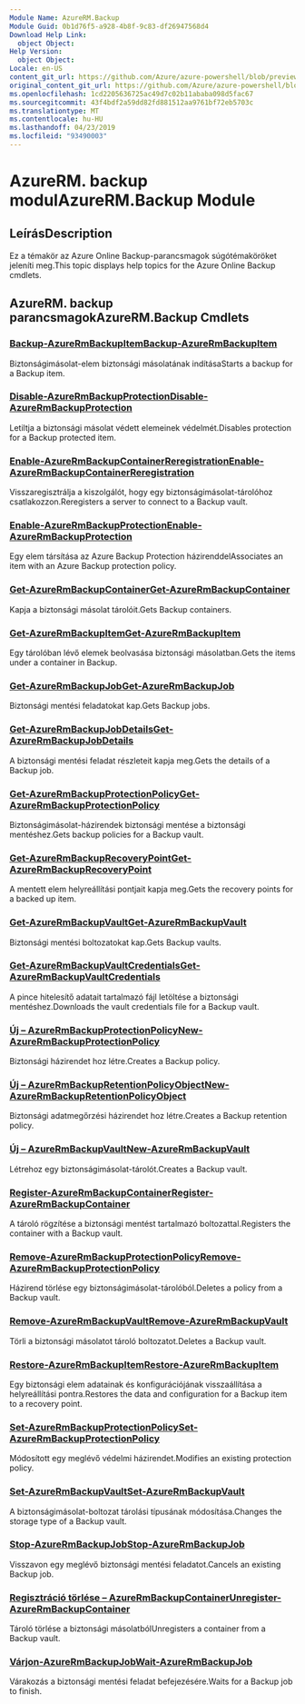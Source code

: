 ```yaml
---
Module Name: AzureRM.Backup
Module Guid: 0b1d76f5-a928-4b8f-9c83-df26947568d4
Download Help Link:
  object Object: 
Help Version:
  object Object: 
Locale: en-US
content_git_url: https://github.com/Azure/azure-powershell/blob/preview/src/ResourceManager/AzureBackup/Commands.AzureBackup/help/AzureRM.Backup.md
original_content_git_url: https://github.com/Azure/azure-powershell/blob/preview/src/ResourceManager/AzureBackup/Commands.AzureBackup/help/AzureRM.Backup.md
ms.openlocfilehash: 1cd2205636725ac49d7c02b11ababa098d5fac67
ms.sourcegitcommit: 43f4bdf2a59dd82fd881512aa9761bf72eb5703c
ms.translationtype: MT
ms.contentlocale: hu-HU
ms.lasthandoff: 04/23/2019
ms.locfileid: "93490003"
---
```

# <span data-ttu-id="a9445-101">AzureRM. backup modul</span><span class="sxs-lookup"><span data-stu-id="a9445-101">AzureRM.Backup Module</span></span>
## <span data-ttu-id="a9445-102">Leírás</span><span class="sxs-lookup"><span data-stu-id="a9445-102">Description</span></span>
<span data-ttu-id="a9445-103">Ez a témakör az Azure Online Backup-parancsmagok súgótémaköröket jeleníti meg.</span><span class="sxs-lookup"><span data-stu-id="a9445-103">This topic displays help topics for the Azure Online Backup cmdlets.</span></span>

## <span data-ttu-id="a9445-104">AzureRM. backup parancsmagok</span><span class="sxs-lookup"><span data-stu-id="a9445-104">AzureRM.Backup Cmdlets</span></span>
### [<span data-ttu-id="a9445-105">Backup-AzureRmBackupItem</span><span class="sxs-lookup"><span data-stu-id="a9445-105">Backup-AzureRmBackupItem</span></span>](Backup-AzureRmBackupItem.md)
<span data-ttu-id="a9445-106">Biztonságimásolat-elem biztonsági másolatának indítása</span><span class="sxs-lookup"><span data-stu-id="a9445-106">Starts a backup for a Backup item.</span></span>

### [<span data-ttu-id="a9445-107">Disable-AzureRmBackupProtection</span><span class="sxs-lookup"><span data-stu-id="a9445-107">Disable-AzureRmBackupProtection</span></span>](Disable-AzureRmBackupProtection.md)
<span data-ttu-id="a9445-108">Letiltja a biztonsági másolat védett elemeinek védelmét.</span><span class="sxs-lookup"><span data-stu-id="a9445-108">Disables protection for a Backup protected item.</span></span>

### [<span data-ttu-id="a9445-109">Enable-AzureRmBackupContainerReregistration</span><span class="sxs-lookup"><span data-stu-id="a9445-109">Enable-AzureRmBackupContainerReregistration</span></span>](Enable-AzureRmBackupContainerReregistration.md)
<span data-ttu-id="a9445-110">Visszaregisztrálja a kiszolgálót, hogy egy biztonságimásolat-tárolóhoz csatlakozzon.</span><span class="sxs-lookup"><span data-stu-id="a9445-110">Reregisters a server to connect to a Backup vault.</span></span>

### [<span data-ttu-id="a9445-111">Enable-AzureRmBackupProtection</span><span class="sxs-lookup"><span data-stu-id="a9445-111">Enable-AzureRmBackupProtection</span></span>](Enable-AzureRmBackupProtection.md)
<span data-ttu-id="a9445-112">Egy elem társítása az Azure Backup Protection házirenddel</span><span class="sxs-lookup"><span data-stu-id="a9445-112">Associates an item with an Azure Backup protection policy.</span></span>

### [<span data-ttu-id="a9445-113">Get-AzureRmBackupContainer</span><span class="sxs-lookup"><span data-stu-id="a9445-113">Get-AzureRmBackupContainer</span></span>](Get-AzureRmBackupContainer.md)
<span data-ttu-id="a9445-114">Kapja a biztonsági másolat tárolóit.</span><span class="sxs-lookup"><span data-stu-id="a9445-114">Gets Backup containers.</span></span>

### [<span data-ttu-id="a9445-115">Get-AzureRmBackupItem</span><span class="sxs-lookup"><span data-stu-id="a9445-115">Get-AzureRmBackupItem</span></span>](Get-AzureRmBackupItem.md)
<span data-ttu-id="a9445-116">Egy tárolóban lévő elemek beolvasása biztonsági másolatban.</span><span class="sxs-lookup"><span data-stu-id="a9445-116">Gets the items under a container in Backup.</span></span>

### [<span data-ttu-id="a9445-117">Get-AzureRmBackupJob</span><span class="sxs-lookup"><span data-stu-id="a9445-117">Get-AzureRmBackupJob</span></span>](Get-AzureRmBackupJob.md)
<span data-ttu-id="a9445-118">Biztonsági mentési feladatokat kap.</span><span class="sxs-lookup"><span data-stu-id="a9445-118">Gets Backup jobs.</span></span>

### [<span data-ttu-id="a9445-119">Get-AzureRmBackupJobDetails</span><span class="sxs-lookup"><span data-stu-id="a9445-119">Get-AzureRmBackupJobDetails</span></span>](Get-AzureRmBackupJobDetails.md)
<span data-ttu-id="a9445-120">A biztonsági mentési feladat részleteit kapja meg.</span><span class="sxs-lookup"><span data-stu-id="a9445-120">Gets the details of a Backup job.</span></span>

### [<span data-ttu-id="a9445-121">Get-AzureRmBackupProtectionPolicy</span><span class="sxs-lookup"><span data-stu-id="a9445-121">Get-AzureRmBackupProtectionPolicy</span></span>](Get-AzureRmBackupProtectionPolicy.md)
<span data-ttu-id="a9445-122">Biztonságimásolat-házirendek biztonsági mentése a biztonsági mentéshez.</span><span class="sxs-lookup"><span data-stu-id="a9445-122">Gets backup policies for a Backup vault.</span></span>

### [<span data-ttu-id="a9445-123">Get-AzureRmBackupRecoveryPoint</span><span class="sxs-lookup"><span data-stu-id="a9445-123">Get-AzureRmBackupRecoveryPoint</span></span>](Get-AzureRmBackupRecoveryPoint.md)
<span data-ttu-id="a9445-124">A mentett elem helyreállítási pontjait kapja meg.</span><span class="sxs-lookup"><span data-stu-id="a9445-124">Gets the recovery points for a backed up item.</span></span>

### [<span data-ttu-id="a9445-125">Get-AzureRmBackupVault</span><span class="sxs-lookup"><span data-stu-id="a9445-125">Get-AzureRmBackupVault</span></span>](Get-AzureRmBackupVault.md)
<span data-ttu-id="a9445-126">Biztonsági mentési boltozatokat kap.</span><span class="sxs-lookup"><span data-stu-id="a9445-126">Gets Backup vaults.</span></span>

### [<span data-ttu-id="a9445-127">Get-AzureRmBackupVaultCredentials</span><span class="sxs-lookup"><span data-stu-id="a9445-127">Get-AzureRmBackupVaultCredentials</span></span>](Get-AzureRmBackupVaultCredentials.md)
<span data-ttu-id="a9445-128">A pince hitelesítő adatait tartalmazó fájl letöltése a biztonsági mentéshez.</span><span class="sxs-lookup"><span data-stu-id="a9445-128">Downloads the vault credentials file for a Backup vault.</span></span>

### [<span data-ttu-id="a9445-129">Új – AzureRmBackupProtectionPolicy</span><span class="sxs-lookup"><span data-stu-id="a9445-129">New-AzureRmBackupProtectionPolicy</span></span>](New-AzureRmBackupProtectionPolicy.md)
<span data-ttu-id="a9445-130">Biztonsági házirendet hoz létre.</span><span class="sxs-lookup"><span data-stu-id="a9445-130">Creates a Backup policy.</span></span>

### [<span data-ttu-id="a9445-131">Új – AzureRmBackupRetentionPolicyObject</span><span class="sxs-lookup"><span data-stu-id="a9445-131">New-AzureRmBackupRetentionPolicyObject</span></span>](New-AzureRmBackupRetentionPolicyObject.md)
<span data-ttu-id="a9445-132">Biztonsági adatmegőrzési házirendet hoz létre.</span><span class="sxs-lookup"><span data-stu-id="a9445-132">Creates a Backup retention policy.</span></span>

### [<span data-ttu-id="a9445-133">Új – AzureRmBackupVault</span><span class="sxs-lookup"><span data-stu-id="a9445-133">New-AzureRmBackupVault</span></span>](New-AzureRmBackupVault.md)
<span data-ttu-id="a9445-134">Létrehoz egy biztonságimásolat-tárolót.</span><span class="sxs-lookup"><span data-stu-id="a9445-134">Creates a Backup vault.</span></span>

### [<span data-ttu-id="a9445-135">Register-AzureRmBackupContainer</span><span class="sxs-lookup"><span data-stu-id="a9445-135">Register-AzureRmBackupContainer</span></span>](Register-AzureRmBackupContainer.md)
<span data-ttu-id="a9445-136">A tároló rögzítése a biztonsági mentést tartalmazó boltozattal.</span><span class="sxs-lookup"><span data-stu-id="a9445-136">Registers the container with a Backup vault.</span></span>

### [<span data-ttu-id="a9445-137">Remove-AzureRmBackupProtectionPolicy</span><span class="sxs-lookup"><span data-stu-id="a9445-137">Remove-AzureRmBackupProtectionPolicy</span></span>](Remove-AzureRmBackupProtectionPolicy.md)
<span data-ttu-id="a9445-138">Házirend törlése egy biztonságimásolat-tárolóból.</span><span class="sxs-lookup"><span data-stu-id="a9445-138">Deletes a policy from a Backup vault.</span></span>

### [<span data-ttu-id="a9445-139">Remove-AzureRmBackupVault</span><span class="sxs-lookup"><span data-stu-id="a9445-139">Remove-AzureRmBackupVault</span></span>](Remove-AzureRmBackupVault.md)
<span data-ttu-id="a9445-140">Törli a biztonsági másolatot tároló boltozatot.</span><span class="sxs-lookup"><span data-stu-id="a9445-140">Deletes a Backup vault.</span></span>

### [<span data-ttu-id="a9445-141">Restore-AzureRmBackupItem</span><span class="sxs-lookup"><span data-stu-id="a9445-141">Restore-AzureRmBackupItem</span></span>](Restore-AzureRmBackupItem.md)
<span data-ttu-id="a9445-142">Egy biztonsági elem adatainak és konfigurációjának visszaállítása a helyreállítási pontra.</span><span class="sxs-lookup"><span data-stu-id="a9445-142">Restores the data and configuration for a Backup item to a recovery point.</span></span>

### [<span data-ttu-id="a9445-143">Set-AzureRmBackupProtectionPolicy</span><span class="sxs-lookup"><span data-stu-id="a9445-143">Set-AzureRmBackupProtectionPolicy</span></span>](Set-AzureRmBackupProtectionPolicy.md)
<span data-ttu-id="a9445-144">Módosított egy meglévő védelmi házirendet.</span><span class="sxs-lookup"><span data-stu-id="a9445-144">Modifies an existing protection policy.</span></span>

### [<span data-ttu-id="a9445-145">Set-AzureRmBackupVault</span><span class="sxs-lookup"><span data-stu-id="a9445-145">Set-AzureRmBackupVault</span></span>](Set-AzureRmBackupVault.md)
<span data-ttu-id="a9445-146">A biztonságimásolat-boltozat tárolási típusának módosítása.</span><span class="sxs-lookup"><span data-stu-id="a9445-146">Changes the storage type of a Backup vault.</span></span>

### [<span data-ttu-id="a9445-147">Stop-AzureRmBackupJob</span><span class="sxs-lookup"><span data-stu-id="a9445-147">Stop-AzureRmBackupJob</span></span>](Stop-AzureRmBackupJob.md)
<span data-ttu-id="a9445-148">Visszavon egy meglévő biztonsági mentési feladatot.</span><span class="sxs-lookup"><span data-stu-id="a9445-148">Cancels an existing Backup job.</span></span>

### [<span data-ttu-id="a9445-149">Regisztráció törlése – AzureRmBackupContainer</span><span class="sxs-lookup"><span data-stu-id="a9445-149">Unregister-AzureRmBackupContainer</span></span>](Unregister-AzureRmBackupContainer.md)
<span data-ttu-id="a9445-150">Tároló törlése a biztonsági másolatból</span><span class="sxs-lookup"><span data-stu-id="a9445-150">Unregisters a container from a Backup vault.</span></span>

### [<span data-ttu-id="a9445-151">Várjon-AzureRmBackupJob</span><span class="sxs-lookup"><span data-stu-id="a9445-151">Wait-AzureRmBackupJob</span></span>](Wait-AzureRmBackupJob.md)
<span data-ttu-id="a9445-152">Várakozás a biztonsági mentési feladat befejezésére.</span><span class="sxs-lookup"><span data-stu-id="a9445-152">Waits for a Backup job to finish.</span></span>

